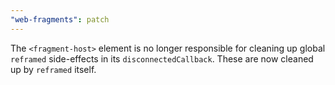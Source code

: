 ```yaml
---
"web-fragments": patch
---
```


The `<fragment-host>` element is no longer responsible for cleaning up global `reframed` side-effects in its `disconnectedCallback`. These are now cleaned up by `reframed` itself.
